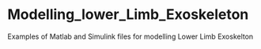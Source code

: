 # Modelling_lower_Limb_Exoskeleton
Examples of Matlab and Simulink files for modelling Lower Limb Exoskelton

